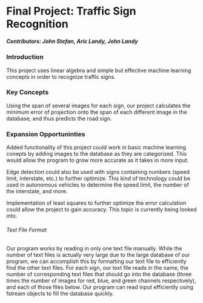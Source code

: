 # Final Project: Traffic Sign Recognition
##### Contributors: John Stefan, Aric Landy, John Landy

### Introduction
This project uses linear algebra and simple but effective machine learning concepts in order to recognize traffic signs. 

### Key Concepts
Using the span of several images for each sign, our project calculates the minimum error of projection onto the span of each different image in the database, and thus predicts the road sign. 

### Expansion Opportuninties
Added functionality of this project could work in basic machine learning conepts by adding images to the database as they are categorized. This would allow the program to grow more accurate as it takes in more input.

Edge detection could also be used with signs containing numbers (speed limit, interstate, etc.) to further optimize. This kind of technology could be used in autonomous vehicles to determine the speed limit, the number of the interstate, and more.

Implementation of least squares to further optimize the error calculation could allow the project to gain accuracy. This topic is currently being looked into.

###### Text File Format
Our program works by reading in only one text file manually. While the number of text files is actually very large due to the large database of our program, we can accomplish this by formatting our text file to efficiently find the other text files. For each sign, our text file reads in the name, the number of corresponding text files that should go into the database (three times the number of images for red, blue, and green channels respectively), and each of those files below. Our program can read input efficiently using fstream objects to fill the database quickly.
